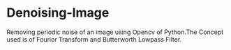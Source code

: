 # Denoising-Image
Removing periodic noise of an image using Opencv of Python.The Concept used is of Fourior Transform and Butterworth Lowpass Filter. 

